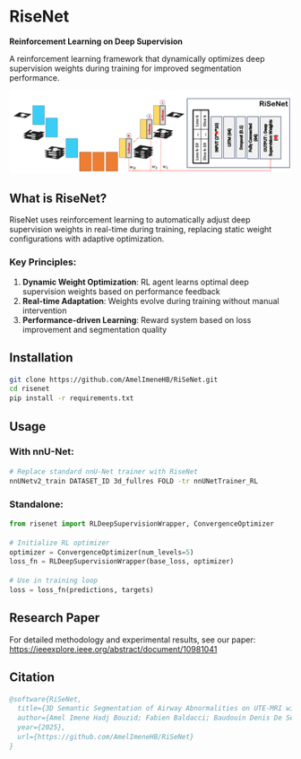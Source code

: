 # RiseNet

**Reinforcement Learning on Deep Supervision**

A reinforcement learning framework that dynamically optimizes deep supervision weights during training for improved segmentation performance.

![RiseNet Principle](documentation/assets/risenet.png)

## What is RiseNet?

RiseNet uses reinforcement learning to automatically adjust deep supervision weights in real-time during training, replacing static weight configurations with adaptive optimization.

### Key Principles:
1. **Dynamic Weight Optimization**: RL agent learns optimal deep supervision weights based on performance feedback
2. **Real-time Adaptation**: Weights evolve during training without manual intervention  
3. **Performance-driven Learning**: Reward system based on loss improvement and segmentation quality

## Installation

```bash
git clone https://github.com/AmelImeneHB/RiSeNet.git
cd risenet
pip install -r requirements.txt
```

## Usage

### With nnU-Net:
```bash
# Replace standard nnU-Net trainer with RiseNet
nnUNetv2_train DATASET_ID 3d_fullres FOLD -tr nnUNetTrainer_RL
```

### Standalone:
```python
from risenet import RLDeepSupervisionWrapper, ConvergenceOptimizer

# Initialize RL optimizer
optimizer = ConvergenceOptimizer(num_levels=5)
loss_fn = RLDeepSupervisionWrapper(base_loss, optimizer)

# Use in training loop
loss = loss_fn(predictions, targets)
```

## Research Paper

For detailed methodology and experimental results, see our paper: https://ieeexplore.ieee.org/abstract/document/10981041 

## Citation

```bibtex
@software{RiSeNet,
  title={3D Semantic Segmentation of Airway Abnormalities on UTE-MRI with Reinforcement Learning on Deep Supervision},
  author={Amel Imene Hadj Bouzid; Fabien Baldacci; Baudouin Denis De Senneville; Wadie Ben Hassen; Ilyes Benlala; Patrick Berger,Gael Dournes},
  year={2025},
  url={https://github.com/AmelImeneHB/RiSeNet}
}
```
